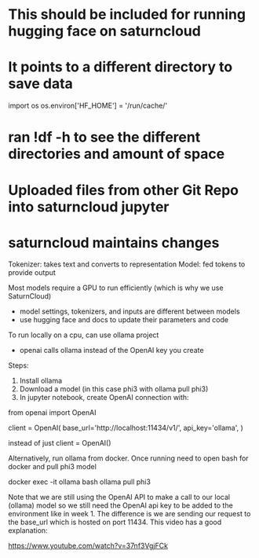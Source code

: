 # This should be included for running hugging face on saturncloud
# It points to a different directory to save data

import os
os.environ['HF_HOME'] = '/run/cache/'

# ran !df -h to see the different directories and amount of space

# Uploaded files from other Git Repo into saturncloud jupyter
# saturncloud maintains changes

Tokenizer: takes text and converts to representation
Model: fed tokens to provide output

Most models require a GPU to run efficiently (which is why we use SaturnCloud)
- model settings, tokenizers, and inputs are different between models
- use hugging face and docs to update their parameters and code

To run locally on a cpu, can use ollama project
- openai calls ollama instead of the OpenAI key you create

Steps:
1. Install ollama
2. Download a model (in this case phi3 with ollama pull phi3)
3. In jupyter notebook, create OpenAI connection with:

from openai import OpenAI

client = OpenAI(
    base_url='http://localhost:11434/v1/',
    api_key='ollama',
)

instead of just client = OpenAI()

Alternatively, run ollama from docker. Once running need to open bash for docker and pull phi3 model

docker exec -it ollama bash
ollama pull phi3

Note that we are still using the OpenAI API to make a call to our local (ollama) model so we still need the OpenAI api key to be added to the environment like in week 1. The difference is we are sending our request to the base_url which is hosted on port 11434. This video has a good explanation:

https://www.youtube.com/watch?v=37nf3VgjFCk